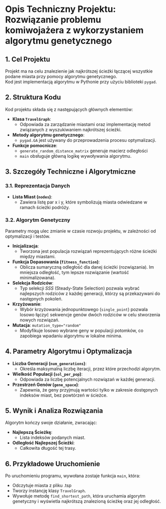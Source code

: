 # Opis Techniczny Projektu: Rozwiązanie problemu komiwojażera z wykorzystaniem algorytmu genetycznego

## 1. Cel Projektu

Projekt ma na celu znalezienie jak najkrótszej ścieżki łączącej wszystkie podane miasta przy pomocy algorytmu genetycznego.\
Kod jest implementacją algorytmu w Pythonie przy użyciu biblioteki `pygad`.

## 2. Struktura Kodu

Kod projektu składa się z następujących głównych elementów:

- **Klasa `TravelGraph`**:
  - Odpowiada za zarządzanie miastami oraz implementację metod związanych z wyszukiwaniem najkrótszej ścieżki.
- **Metody algorytmu genetycznego**:
  - `pygad.GA` jest używany do przeprowadzenia procesu optymalizacji.
- **Funkcje pomocnicze**:
  - `generate_random_distance_matrix` generuje macierz odległości
  - `main` obsługuje główną logikę wywoływania algorytmu.

## 3. Szczegóły Techniczne i Algorytmiczne

### 3.1. Reprezentacja Danych
- **Lista Miast (`nodes`)**: 
  - Zawiera listę par x i y, które symbolizują miasta odwiedzane w ramach ścieżki podróży.

### 3.2. Algorytm Genetyczny
Parametry mogą ulec zmianie w czasie rozwoju projektu, w zależności od optymalizacji i testów.
- **Inicjalizacja**: 
  - Tworzona jest populacja rozwiązań reprezentujących różne ścieżki między miastami.
- **Funkcja Dopasowania (`fitness_function`)**:
  - Oblicza sumaryczną odległość dla danej ścieżki (rozwiązania). Im mniejsza odległość, tym lepsze rozwiązanie (wartość minimalizowana).
- **Selekcja Rodziców**: 
  - Typ selekcji ${SSS}$ (Steady-State Selection) pozwala wybrać najlepszych rodziców z każdej generacji, którzy są przekazywani do następnych pokoleń.
- **Krzyżowanie**: 
  - Wybór krzyżowania jednopunktowego (`single_point`) pozwala losowo łączyć sekwencje genów dwóch rodziców w celu stworzenia nowych rozwiązań.
- **Mutacja**: `mutation_type="random"` 
  - Modyfikuje losowo wybrane geny w populacji potomków, co zapobiega wpadaniu algorytmu w lokalne minima.

## 4. Parametry Algorytmu i Optymalizacja
- **Liczba Generacji (`num_generations`)**: 
  - Określa maksymalną liczbę iteracji, przez które przechodzi algorytm.
- **Wielkość Populacji (`sol_per_pop`)**: 
  - Odpowiada za liczbę potencjalnych rozwiązań w każdej generacji.
- **Przestrzeń Genów (`gene_space`)**:
  - Zapewnia, że geny przyjmują wartości tylko w zakresie dostępnych indeksów miast, bez powtórzeń w ścieżce.

## 5. Wynik i Analiza Rozwiązania
Algorytm kończy swoje działanie, zwracając:
- **Najlepszą Ścieżkę**: 
  - Lista indeksów podanych miast.
- **Odległość Najlepszej Ścieżki**: 
  - Całkowita długość tej trasy.

## 6. Przykładowe Uruchomienie

Po uruchomieniu programu, wywołana zostaje funkcja `main`, która:
- Odczytuje miasta z pliku .tsp
- Tworzy instancję klasy `TravelGraph`.
- Wywołuje metodę `find_shortest_path`, która uruchamia algorytm genetyczny i wyświetla najkrótszą znalezioną ścieżkę oraz jej odległość.

